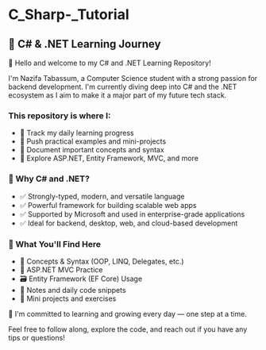 # C_Sharp-_Tutorial
## 🚀 C# & .NET Learning Journey
👋 Hello and welcome to my C# and .NET Learning Repository!

I'm Nazifa Tabassum, a Computer Science student with a strong passion for backend development. I'm currently diving deep into C# and the .NET ecosystem as I aim to make it a major part of my future tech stack.

### This repository is where I:

- 📌 Track my daily learning progress
- 📌 Push practical examples and mini-projects
- 📌 Document important concepts and syntax
- 📌 Explore ASP.NET, Entity Framework, MVC, and more

### 🎯 Why C# and .NET?
- ✅ Strongly-typed, modern, and versatile language
- ✅ Powerful framework for building scalable web apps
- ✅ Supported by Microsoft and used in enterprise-grade applications
- ✅ Ideal for backend, desktop, web, and cloud-based development

### 📅 What You'll Find Here
- 🧠 Concepts & Syntax (OOP, LINQ, Delegates, etc.)
- 🔧 ASP.NET MVC Practice
- 🗃️ Entity Framework (EF Core) Usage
- 📝 Notes and daily code snippets
- 📁 Mini projects and exercises

🌱 I'm committed to learning and growing every day — one step at a time.

Feel free to follow along, explore the code, and reach out if you have any tips or questions!

